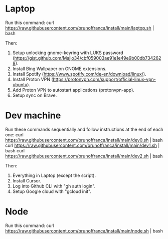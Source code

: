 # Laptop
Run this command:
curl https://raw.githubusercontent.com/brunoffranca/install/main/laptop.sh | bash

Then:
1. Setup unlocking gnome-keyring with LUKS password (https://gist.github.com/Majlo34/cbf059003ae91e1e49e9b00db7342628).
2. Install Bing Wallpaper on GNOME extensions.
3. Install Spotify (https://www.spotify.com/de-en/download/linux/).
4. Install Proton VPN (https://protonvpn.com/support/official-linux-vpn-ubuntu).
5. Add Proton VPN to autostart applications (protonvpn-app).
6. Setup sync on Brave.

# Dev machine
Run these commands sequentially and follow instructions at the end of each one:
curl https://raw.githubusercontent.com/brunoffranca/install/main/dev0.sh | bash
curl https://raw.githubusercontent.com/brunoffranca/install/main/dev1.sh | bash
curl https://raw.githubusercontent.com/brunoffranca/install/main/dev2.sh | bash

Then:
1. Everything in Laptop (except the script).
2. Install Cursor.
3. Log into Github CLI with "gh auth login".
4. Setup Google cloud with "gcloud init".

# Node
Run this command:
curl https://raw.githubusercontent.com/brunoffranca/install/main/node.sh | bash

